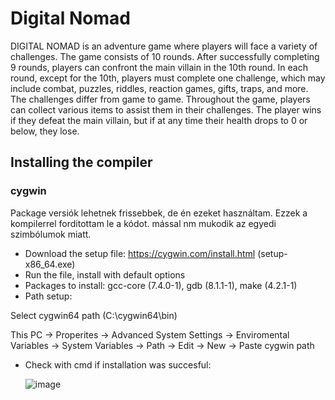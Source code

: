 # Digital Nomad

DIGITAL NOMAD is an adventure game where players will face a variety of challenges. The game consists of 10 rounds. After successfully completing 9 rounds, players can confront the main villain in the 10th round. In each round, except for the 10th, players must complete one challenge, which may include combat, puzzles, riddles, reaction games, gifts, traps, and more. The challenges differ from game to game. Throughout the game, players can collect various items to assist them in their challenges. The player wins if they defeat the main villain, but if at any time their health drops to 0 or below, they lose.

## Installing the compiler 
### cygwin
Package versiók lehetnek frissebbek, de én ezeket használtam. Ezzek a kompilerrel forditottam le a kódot. mással nm mukodik az  egyedi szimbólumok miatt.

* Download the setup file: https://cygwin.com/install.html (setup-x86_64.exe)
* Run the file, install with default options
* Packages to install: gcc-core (7.4.0-1), gdb (8.1.1-1), make (4.2.1-1)
* Path setup:

Select cygwin64 path (C:\cygwin64\bin)

This PC -> Properites -> Advanced System Settings -> Enviromental Variables -> System Variables -> Path -> Edit -> New -> Paste cygwin path
* Check with cmd if installation was succesful:

  ![image](https://github.com/user-attachments/assets/bac525c1-27c4-4a7a-84d0-67919be4a059)
